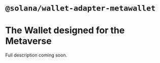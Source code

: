 # `@solana/wallet-adapter-metawallet`

<!-- @TODO -->

# The Wallet designed for the Metaverse

Full description coming soon.